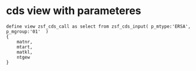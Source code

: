 <a name="top"></a>

# cds view with parameteres
``` abap
define view zsf_cds_call as select from zsf_cds_input( p_mtype:'ERSA', p_mgroup:'01'  )
{
    matnr,
    mtart,
    matkl,
    ntgew
}

    
```
